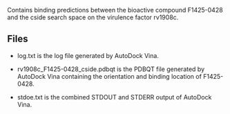 Contains binding predictions between the bioactive compound F1425-0428 and the cside search space on the virulence factor rv1908c.

## Files

- log.txt is the log file generated by AutoDock Vina.

- rv1908c_F1425-0428_cside.pdbqt is the PDBQT file generated by AutoDock Vina containing the orientation and binding location of F1425-0428.

- stdoe.txt is the combined STDOUT and STDERR output of AutoDock Vina.

